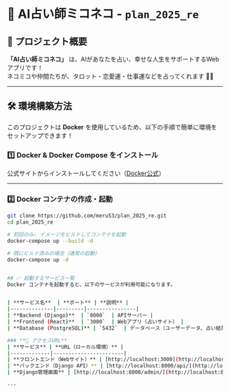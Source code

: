 # 🚀 AI占い師ミコネコ - `plan_2025_re`

## 📌 プロジェクト概要
**「AI占い師ミコネコ」** は、AIがあなたを占い、幸せな人生をサポートするWebアプリです！  
ネコミコや仲間たちが、タロット・恋愛運・仕事運などを占ってくれます 🔮✨  

---

## 🛠 環境構築方法
このプロジェクトは **Docker** を使用しているため、以下の手順で簡単に環境をセットアップできます！

### **1️⃣ Docker & Docker Compose をインストール**
公式サイトからインストールしてください（[Docker公式](https://www.docker.com/)）

---

### **2️⃣ Docker コンテナの作成・起動**
```sh
git clone https://github.com/meru53/plan_2025_re.git
cd plan_2025_re

# 初回のみ: イメージをビルドしてコンテナを起動
docker-compose up --build -d

# 既にビルド済みの場合（通常の起動）
docker-compose up -d


## ✅ 起動するサービス一覧
Docker コンテナを起動すると、以下のサービスが利用可能になります。


| **サービス名**  | **ポート** | **説明** |
|--------------|---------|----------------|
| **Backend (Django)**  | `8000`  | APIサーバー |
| **Frontend (React)**  | `3000`  | Webアプリ（占いサイト） |
| **Database (PostgreSQL)** | `5432`  | データベース（ユーザーデータ、占い結果の保存） |

### **📌 アクセスURL**
| **サービス** | **URL（ローカル環境）** |
|-------------|-----------------------|
| **フロントエンド（Webサイト）** | [http://localhost:3000](http://localhost:3000) |
| **バックエンド（Django API）** | [http://localhost:8000/api/](http://localhost:8000/api/) |
| **Django管理画面** | [http://localhost:8000/admin/](http://localhost:8000/admin/) |

---
